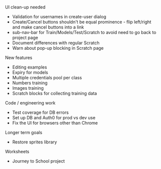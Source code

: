 UI clean-up needed
* Validation for usernames in create-user dialog
* Create/Cancel buttons shouldn't be equal prominence - flip left/right and make cancel buttons into a link
* sub-nav-bar for Train/Models/Test/Scratch to avoid need to go back to project page
* Document differences with regular Scratch
* Warn about pop-up blocking in Scratch page

New features
* Editing examples
* Expiry for models
* Multiple credentials pool per class
* Numbers training
* Images training
* Scratch blocks for collecting training data

Code / engineering work
* Test coverage for DB errors
* Set up DB and Auth0 for prod vs dev use
* Fix the UI for browsers other than Chrome

Longer term goals
* Restore sprites library

Worksheets
* Journey to School project
